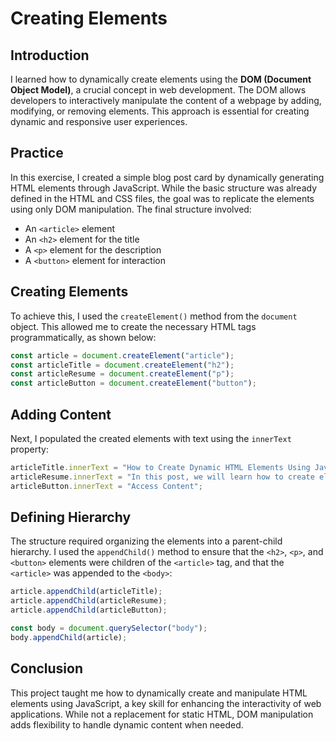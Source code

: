 # Creating Elements

## Introduction
I learned how to dynamically create elements using the **DOM (Document Object Model)**, a crucial concept in web development. The DOM allows developers to interactively manipulate the content of a webpage by adding, modifying, or removing elements. This approach is essential for creating dynamic and responsive user experiences.

## Practice
In this exercise, I created a simple blog post card by dynamically generating HTML elements through JavaScript. While the basic structure was already defined in the HTML and CSS files, the goal was to replicate the elements using only DOM manipulation. The final structure involved:

- An `<article>` element
- An `<h2>` element for the title
- A `<p>` element for the description
- A `<button>` element for interaction

## Creating Elements
To achieve this, I used the `createElement()` method from the `document` object. This allowed me to create the necessary HTML tags programmatically, as shown below:

```javascript
const article = document.createElement("article");
const articleTitle = document.createElement("h2");
const articleResume = document.createElement("p");
const articleButton = document.createElement("button");
```

## Adding Content
Next, I populated the created elements with text using the `innerText` property:

```javascript
articleTitle.innerText = "How to Create Dynamic HTML Elements Using JavaScript";
articleResume.innerText = "In this post, we will learn how to create elements using the DOM.";
articleButton.innerText = "Access Content";
```

## Defining Hierarchy
The structure required organizing the elements into a parent-child hierarchy. I used the `appendChild()` method to ensure that the `<h2>`, `<p>`, and `<button>` elements were children of the `<article>` tag, and that the `<article>` was appended to the `<body>`:

```javascript
article.appendChild(articleTitle);
article.appendChild(articleResume);
article.appendChild(articleButton);

const body = document.querySelector("body");
body.appendChild(article);
```

## Conclusion
This project taught me how to dynamically create and manipulate HTML elements using JavaScript, a key skill for enhancing the interactivity of web applications. While not a replacement for static HTML, DOM manipulation adds flexibility to handle dynamic content when needed.